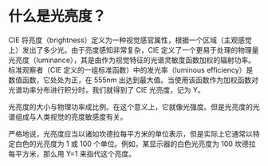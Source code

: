 # 什么是光亮度？

CIE 将亮度（brightness）定义为一种视觉感官属性，根据一个区域（主观感觉上）发出了多少光。由于亮度感知非常复杂，CIE 定义了一个更易于处理的物理量光亮度（luminance），其是由作为视觉特征的光谱灵敏度函数加权的辐射功率。标准观察者（CIE 定义的一组标准函数）中的发光率（luminous efficiency）是数值函数，它处处为正，在 555nm 出达到最大值。当使用该函数作为加权函数对光谱功率分布进行积分时，我们就得到了 CIE 光亮度，记为 Y。

光亮度的大小与物理功率成比例。在这个意义上，它就像光强度。但是光亮度的光谱组成与人类视觉的亮度敏感度有关。

严格地说，光亮度应当以诸如坎德拉每平方米的单位表示，但是实际上它通常以特定白色的光亮度为 1 或 100 个单位。例如，某显示器的白色光亮度为 100 坎德拉每平方米，那么用 Y=1 来指代这个亮度。
